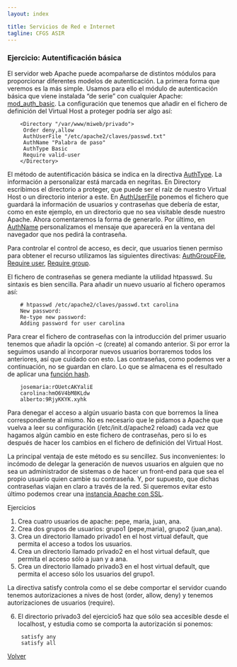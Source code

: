 ```yaml
---
layout: index

title: Servicios de Red e Internet
tagline: CFGS ASIR
---
```

### Ejercicio: Autentificación básica

El servidor web Apache puede acompañarse de distintos módulos para proporcionar diferentes modelos de autenticación.
La primera forma que veremos es la más simple. Usamos para ello el módulo de autenticación básica que viene instalada “de serie” con cualquier Apache: [mod_auth_basic](http://httpd.apache.org/docs/2.2/es/mod/mod_auth_basic.html). La configuración que tenemos que añadir en el fichero de definición del Virtual Host a proteger podría ser algo así:

        <Directory "/var/www/miweb/privado">
         Order deny,allow
         AuthUserFile "/etc/apache2/claves/passwd.txt"
         AuthName "Palabra de paso"
         AuthType Basic
         Require valid-user
        </Directory>

El método de autentificación básica se indica en la directiva [AuthType](http://httpd.apache.org/docs/2.2/es/mod/core.html#authtype). La información a personalizar está marcada en negritas. En Directory escribimos el directorio a proteger, que puede ser el raíz de nuestro Virtual Host o un directorio interior a este. En [AuthUserFile](http://httpd.apache.org/docs/2.2/es/mod/mod_authn_file.html#authuserfile) ponemos el fichero que guardará la información de usuarios y contraseñas que debería de estar, como en este ejemplo, en un directorio que no sea visitable desde nuestro Apache. Ahora comentaremos la forma de generarlo. Por último, en [AuthName](http://httpd.apache.org/docs/2.2/es/mod/core.html#authname) personalizamos el mensaje que aparecerá en la ventana del navegador que nos pedirá la contraseña.

Para controlar el control de acceso, es decir, que usuarios tienen permiso para obtener el recurso utilizamos las siguientes directivas: [AuthGroupFile](http://httpd.apache.org/docs/2.2/es/mod/mod_authz_groupfile.html#authgroupfile), [Require user](http://httpd.apache.org/docs/2.2/es/mod/core.html#require), [Require group](http://httpd.apache.org/docs/2.2/es/mod/core.html#require).

El fichero de contraseñas se genera mediante la utilidad htpasswd. Su sintaxis es bien sencilla. Para añadir un nuevo usuario al fichero operamos así:

        # htpasswd /etc/apache2/claves/passwd.txt carolina
        New password:
        Re-type new password:
        Adding password for user carolina

Para crear el fichero de contraseñas con la introducción del primer usuario tenemos que añadir la opción -c (create) al comando anterior. Si por error la seguimos usando al incorporar nuevos usuarios borraremos todos los anteriores, así que cuidado con esto. Las contraseñas, como podemos ver a continuación, no se guardan en claro. Lo que se almacena es el resultado de aplicar una [función hash](http://es.wikipedia.org/wiki/Hash).

        josemaria:rOUetcAKYaliE
        carolina:hmO6V4bM8KLdw
        alberto:9RjyKKYK.xyhk

Para denegar el acceso a algún usuario basta con que borremos la línea correspondiente al mismo. No es necesario que le pidamos a Apache que vuelva a leer su configuración (/etc/init.d/apache2 reload) cada vez que hagamos algún cambio en este fichero de contraseñas, pero si lo es después de hacer los cambios en el fichero de definición del Virtual Host.

 La principal ventaja de este método es su sencillez. Sus inconvenientes: lo incómodo de delegar la generación de nuevos usuarios en alguien que no sea un administrador de sistemas o de hacer un front-end para que sea el propio usuario quien cambie su contraseña. Y, por supuesto, que dichas contraseñas viajan en claro a través de la red. Si queremos evitar esto último podemos crear una [instancia Apache con SSL](http://blog.unlugarenelmundo.es/2008/09/23/chuletillas-y-viii-apache-2-con-ssl-en-debian/).

Ejercicios

1) Crea cuatro  usuarios de apache: pepe, maria, juan, ana.
2) Crea dos grupos de usuarios: grupo1 (pepe,maria), grupo2 (juan,ana).
3) Crea un directorio llamado privado1 en el host virtual default, que permita el acceso a todos los usuarios.
4) Crea un directorio llamado privado2 en el host virtual default, que permita el acceso sólo a juan y a ana.
5) Crea un directorio llamado privado3 en el host virtual default, que permita el acceso sólo los usuarios del grupo1.

La directiva satisfy controla como el se debe comportar el servidor cuando tenemos autorizaciones a nives de host (order, allow, deny) y tenemos autorizaciones de usuarios (require).

6) El directorio privado3 del ejercicio5 haz que sólo sea accesible desde el localhost, y estudia como se comporta la autorización si ponemos:

        satisfy any
        satisfy all

[Volver](index)
